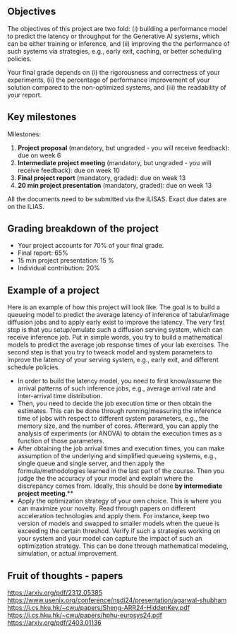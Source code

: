 

## Objectives

The objectives of this project are two fold: (i) building a performance model to predict the latency or throughput for the Generative AI systems, which can be either training or inference, and (ii) improving the the performance of such systems via strategies, e.g., early exit, caching, or better scheduling policies. 



 Your final grade depends on (i) the rigorousness and correctness of your experiments, (ii) the percentage of performance improvement of your solution compared to the non-optimized systems, and  (iii) the readability of your report.



## Key milestones

Milestones:

1. **Project proposal** (mandatory, but ungraded - you will receive feedback): due on week 6
2. **Intermediate project meeting** (mandatory, but ungraded - you will receive feedback): due on week 10
3. **Final project report** (mandatory, graded): due on week 13
4. **20 min project presentation** (mandatory, graded): due on week 13

All the documents need to be submitted via the ILISAS. Exact due dates are on the ILIAS.

## Grading breakdown of the project
- Your project accounts for 70% of your final grade.
- Final report: 65%
- 15 min project presentation: 15 %
- Individual contribution: 20%

## Example of a project

Here is an example of how this project will look like. The goal is to build a queueing model to predict the average latency of inference of tabular/image diffusion jobs and to apply early exist to improve the latency. The very first step is that you setup/emulate such a diffusion serving system, which can receive inference job. Put in simple words, you try to build a mathematical models to predict the average job response times of your lab exercises. The second step is that you try to tweack model and system parameters to improve the latency of your serving system, e.g., early exit, and different schedule policies. 
-  In order to build the latency model, you need to first know/assume the arrival patterns of such inference jobs, e.g., average arrival rate and inter-arrival time distribution. 
-  Then, you need to decide the job execution time or then obtain the estimates. This can be done through running/measuring the inference time of jobs with respect to different system parameters, e.g., the memory size, and the number of cores.  Afterward, you can apply the analysis of experiments (or ANOVA) to obtain the execution times as a function of those parameters.
-   After obtaining the job arrival times and execution times, you can make assumption of the underlying and simplified queueing systems, e.g., single queue and single server, and then apply the formula/methodologies learned in the last part of the course. Then you judge the the accuracy of your model and explain where the discrepancy comes from. Ideally, this should be done **by intermediate project meeting**.**
-  Apply the optimization strategy of your own choice. This is where you can maximize your novelty. Read through papers on different acceleration technologies and apply them. For instance, keep two version of models and swapped to smaller models when the queue is exceeding the certain threshod. Verify if such a strategies working on your system and your model can capture the impact of such an optimization strategy. This can be done through mathematical modeling, simulation, or actual improvement.

 
## Fruit of thoughts - papers

https://arxiv.org/pdf/2312.05385
https://www.usenix.org/conference/nsdi24/presentation/agarwal-shubham
https://i.cs.hku.hk/~cwu/papers/Sheng-ARR24-HiddenKey.pdf
https://i.cs.hku.hk/~cwu/papers/hphu-eurosys24.pdf
https://arxiv.org/pdf/2403.01136